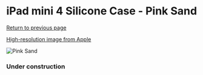 # iPad mini 4 Silicone Case - Pink Sand

[Return to previous page](/ipad_mini4)

[High-resolution image from Apple](https://store.storeimages.cdn-apple.com/8756/as-images.apple.com/is/MNND2?wid=4500&hei=4500&fmt=png)

<div style="width: 384px"><img src="/everyphone/MNND2.png" alt="Pink Sand"></div>

### Under construction
